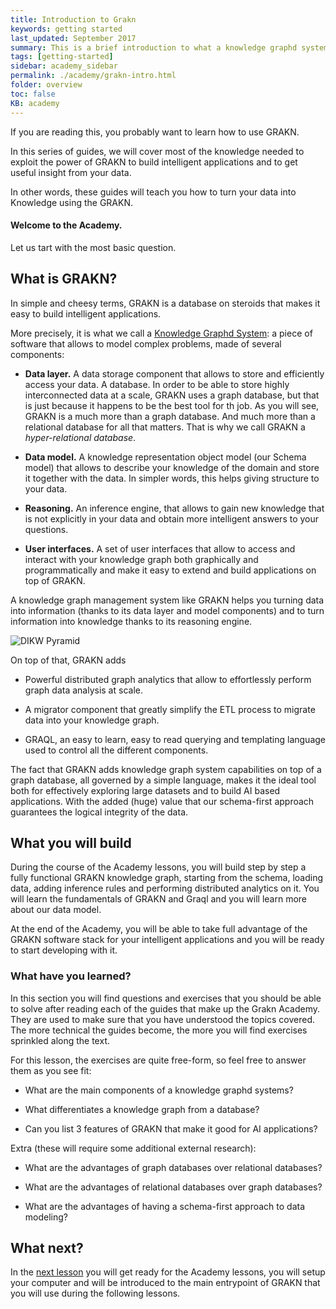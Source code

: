 ```yaml
---
title: Introduction to Grakn
keywords: getting started
last_updated: September 2017
summary: This is a brief introduction to what a knowledge graphd system is, what is GRAKN and the broad topics that will be covered into the Grakn Academy.
tags: [getting-started]
sidebar: academy_sidebar
permalink: ./academy/grakn-intro.html
folder: overview
toc: false
KB: academy
---
```


If you are reading this, you probably want to learn how to use GRAKN.

In this series of guides, we will cover most of the knowledge needed to exploit the power of GRAKN to build intelligent applications and to get useful insight from your data.

In other words, these guides will teach you how to turn your data into Knowledge using the GRAKN.

#### Welcome to the Academy.


Let us tart with the most basic question.

## What is GRAKN?

In simple and cheesy terms, GRAKN is a database on steroids that makes it easy to build intelligent applications.

More precisely, it is what we call a [Knowledge Graphd System](https://en.wikipedia.org/wiki/Knowledge-based_systems): a piece of software that allows to model complex problems, made of several components:

  * __Data layer.__ A data storage component that allows to store and efficiently access your data. A database. In order to be able to store highly interconnected data at a scale, GRAKN uses a graph database, but that is just because it happens to be the best tool for th job. As you will see, GRAKN is a much more than a graph database. And much more than a relational database for all that matters. That is why we call GRAKN a _hyper-relational database_.

  * __Data model.__ A knowledge representation object model (our Schema model) that allows to describe your knowledge of the domain and store it together with the data. In simpler words, this helps giving structure to your data.

  * __Reasoning.__ An inference engine, that allows to gain new knowledge that is not explicitly in your data and obtain more intelligent answers to your questions.

  * __User interfaces.__ A set of user interfaces that allow to access and interact with your knowledge graph both graphically and programmatically and make it easy to extend and build applications on top of GRAKN.

A knowledge graph management system like GRAKN helps you turning data into information (thanks to its data layer and model components) and to turn information into knowledge thanks to its reasoning engine.

  ![DIKW Pyramid](/images/academy/1-welcome/DIKW.svg)

On top of that, GRAKN adds

  * Powerful distributed graph analytics that allow to effortlessly perform graph data analysis at scale.

  * A migrator component that greatly simplify the ETL process to migrate data into your knowledge graph.

  * GRAQL, an easy to learn, easy to read querying and templating language used to control all the different components.

The fact that GRAKN adds knowledge graph system capabilities on top of a graph database, all governed by a simple language, makes it the ideal tool both for effectively exploring large datasets and to build AI based applications. With the added (huge) value that our schema-first approach guarantees the logical integrity of the data.

## What you will build

During the course of the Academy lessons, you will build step by step a fully functional GRAKN knowledge graph, starting from the schema, loading data, adding inference rules and performing distributed analytics on it. You will learn the fundamentals of GRAKN and Graql and you will learn more about our data model.

At the end of the Academy, you will be able to take full advantage of the GRAKN software stack for your intelligent applications and you will be ready to start developing with it.

### What have you learned?
In this section you will find questions and exercises that you should be able to solve after reading each of the guides that make up the Grakn Academy. They are used to make sure that you have understood the topics covered. The more technical the guides become, the more you will find exercises sprinkled along the text.

For this lesson, the exercises are quite free-form, so feel free to answer them as you see fit:

  * What are the main components of a knowledge graphd systems?

  * What differentiates a knowledge graph from a database?

  * Can you list 3 features of GRAKN that make it good for AI applications?

Extra (these will require some additional external research):

  * What are the advantages of graph databases over relational databases?

  * What are the advantages of relational databases over graph databases?

  * What are the advantages of having a schema-first approach to data modeling?

## What next?
In the [next lesson](./setup.html) you will get ready for the Academy lessons, you will setup your computer and will be introduced to the main entrypoint of GRAKN that you will use during the following lessons.
